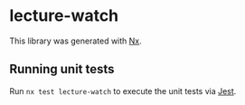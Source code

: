 # lecture-watch

This library was generated with [Nx](https://nx.dev).

## Running unit tests

Run `nx test lecture-watch` to execute the unit tests via [Jest](https://jestjs.io).
